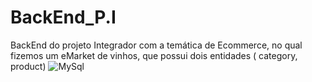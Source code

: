 # BackEnd_P.I
BackEnd do projeto Integrador com a temática de Ecommerce, no qual fizemos um eMarket de vinhos, que possui dois entidades ( category, product)
![MySql](https://user-images.githubusercontent.com/89665231/192382387-4ad9419a-5ca2-439e-8da3-8c7c8393bdf0.png)
